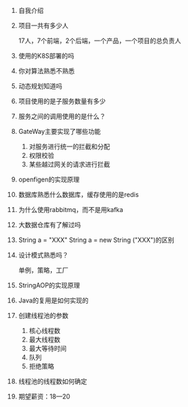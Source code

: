 1. 自我介绍

2. 项目一共有多少人

   17人，7个前端，2个后端，一个产品，一个项目的总负责人

3. 使用的K8S部署的吗

4. 你对算法熟悉不熟悉

5. 动态规划知道吗

6. 项目使用的是子服务数量有多少

7. 服务之间的调用使用的是什么？

8. GateWay主要实现了哪些功能

   1. 对服务进行统一的拦截和分配
   2. 权限校验
   3. 某些越过网关的请求进行拦截

9. openfigen的实现原理

10. 数据库熟悉什么数据库，缓存使用的是redis

11. 为什么使用rabbitmq，而不是用kafka

12. 大数据仓库有了解过吗

13. String a = "XXX"    String a  = new String ("XXX")的区别

14. 设计模式熟悉吗？

    单例，策略，工厂

15. StringAOP的实现原理
16. Java的复用是如何实现的
17. 创建线程池的参数
    1. 核心线程数
    2. 最大线程数
    3. 最大等待时间
    4. 队列
    5. 拒绝策略
18. 线程池的线程数如何确定
19. 期望薪资：18—20



